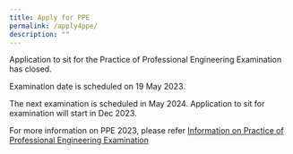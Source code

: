 ```yaml
---
title: Apply for PPE
permalink: /apply4ppe/
description: ""
---
```

<!-- Application to sit for the Professional Engineering Examination (PPE) 2023 has opened and will close on 7 Mar 2023. 

The examination is tentatively scheduled in May 2023.  

For information on PPE 2023, please refer to&nbsp;[Information for Applicants – Practice of Professional Engineering Examination 2023](/files/Downloads/Info%20on%20Exams/PPE_2023.pdf).  

For information on the application process, please refer to the&nbsp;[Application Guide – PPE.](/files/Downloads/Info%20on%20Exams/Application_Guide_for_PPE_2023.pdf)
 
The following forms are required to be downloaded for submission as part of the application process.  

* [Summary of postgraduate professional experience](https://go.gov.sg/3nz5js){:target="_blank"}

* [Verification of academic record](https://go.gov.sg/hqxp98){:target="_blank"}(if there is new update to your qualification)  

* [Checklist to submit PPE application](/files/Downloads/Info%20on%20Exams/Checklist%20for%20PPE%20application.pdf) <br>

[Click here to apply for PPE](https://www.peb.gov.sg/login_can.aspx){:target="_blank"}.
!--> 

Application to sit for the Practice of Professional Engineering Examination has closed.

Examination date is scheduled on 19 May 2023.

The next examination is scheduled in May 2024. Application to sit for examination will start in Dec 2023.

For more information on PPE 2023, please refer [Information on Practice of Professional Engineering Examination](/files/Downloads/Info%20on%20Exams/ppe_2023%20(new).pdf)